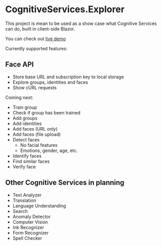 # CognitiveServices.Explorer
This project is mean to be used as a show case what Cognitive Services can do, built in client-side Blazor.

You can check out [live demo](https://jernejk.github.io/CognitiveServices.Explorer/)

Currently supported features:

## Face API

* Store base URL and subscription key to local storage
* Explore groups, identities and faces
* Show cURL requests

Coming next:

* Train group
* Check if group has been trained
* Add groups
* Add identities
* Add faces (URL only)
* Add faces (file upload)
* Detect faces
  * No facial features
  * Emotions, gender, age, etc.
* Identify faces
* Find similar faces
* Verify face

## Other Cognitive Services in planning

* Text Analyzer
* Translation
* Language Understanding
* Search
* Anomaly Detector 
* Computer Vision
* Ink Recognizer
* Form Recognizer
* Spell Checker
